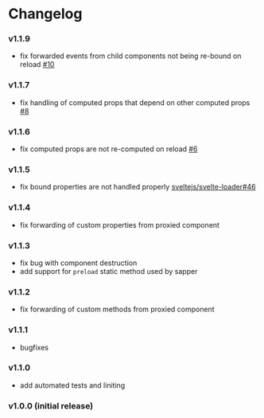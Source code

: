 # Changelog

### v1.1.9
 - fix forwarded events from child components not being re-bound on reload [#10](https://github.com/ekhaled/svelte-dev-helper/issues/10)

### v1.1.7
 - fix handling of computed props that depend on other computed props [#8](https://github.com/ekhaled/svelte-dev-helper/issues/8)

### v1.1.6
 - fix computed props are not re-computed on reload [#6](https://github.com/ekhaled/svelte-dev-helper/issues/6)

### v1.1.5
 - fix bound properties are not handled properly [sveltejs/svelte-loader#46](https://github.com/sveltejs/svelte-loader/issues/46)

### v1.1.4
 - fix forwarding of custom properties from proxied component

### v1.1.3
 - fix bug with component destruction
 - add support for `preload` static method used by sapper

### v1.1.2
 - fix forwarding of custom methods from proxied component

### v1.1.1
 - bugfixes

### v1.1.0
 - add automated tests and liniting

### v1.0.0 (initial release)
